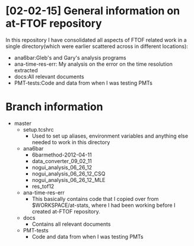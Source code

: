 [02-02-15] General information on at-FTOF repository
====================================================
In this repository I have consolidated all aspects of FTOF related work in a single directory(which were earlier scattered across in different locations):

+ ana6bar:Gleb's and Gary's analysis programs
+ ana-time-res-err: My analysis on the error on the time resolution extracted
+ docs:All relevant documents
+ PMT-tests:Code and data from when I was testing PMTs 

Branch information
==================

+ master
	+ setup.tcshrc
		+ Used to set up aliases, environment variables and anything else needed to work in this directory
	+ ana6bar
		+ 6barmethod-2012-04-11
		+ data_converter_09_02_11
		+ nogui_analysis_06_26_12
		+ nogui_analysis_06_26_12_CSQ
		+ nogui_analysis_06_26_12_MLE
		+ res_tof12
	+ ana-time-res-err
		+ This basically contains code that I copied over from $WORKSPACE/at-stats, where I had been working before I created at-FTOF repository.
	+ docs
		+ Contains all relevant documents
	+ PMT-tests
		+ Code and data from when I was testing PMTs

